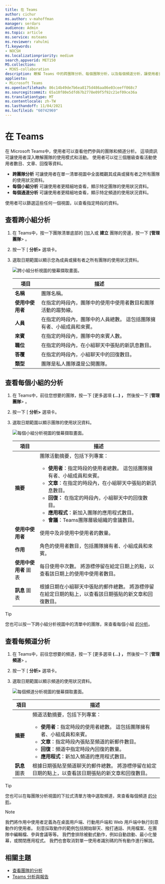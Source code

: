```yaml
---
title: 在 Teams
author: cichur
ms.author: v-mahoffman
manager: serdars
audience: Admin
ms.topic: article
ms.service: msteams
ms.reviewer: rahulmi
f1.keywords:
- NOCSH
ms.localizationpriority: medium
search.appverid: MET150
MS.collection:
- M365-collaboration
description: 瞭解 Teams 中的跨團隊分析、每個團隊分析，以及每個頻道分析，讓使用者查看他們屬於團隊或頻道的使用狀況資料。
appliesto:
- Microsoft Teams
ms.openlocfilehash: 86c14b49de7b6ea8175d486aa86e03ceeff068c7
ms.sourcegitcommit: 65a10f80e5dfd67b2778e09f5f92c21ef09ce36a
ms.translationtype: MT
ms.contentlocale: zh-TW
ms.lasthandoff: 11/04/2021
ms.locfileid: "60742969"
---
```

# <a name="view-analytics-in-teams"></a>在 Teams

在 Microsoft Teams中，使用者可以查看他們參與的團隊和頻道分析。 這項資訊可讓使用者深入瞭解團隊的使用模式和活動。 使用者可以從三個層級查看活動使用者數目、文章、回復等資料。

- **跨團隊分析** 可讓使用者在單一清單視圖中全面概觀其成員或擁有者之所有團隊的使用狀況資料。
- **每個小組分析** 可讓使用者更精細地查看，顯示特定團隊的使用狀況資料。
- **每個通道分析** 可讓使用者更精細地查看，顯示特定頻道的使用狀況資料。

使用者可以篩選這些任何一個視圖，以查看指定時段的資料。

## <a name="view-cross-team-analytics"></a>查看跨小組分析

1. 在 Teams中，按一下團隊清單底部的 [加入或 **建立** 團隊的旁邊，按一下 **[管理團隊**> 。
2. 按一下 [ **分析>** 選項卡。
3. 選取日期範圍以顯示您為成員或擁有者之所有團隊的使用狀況資料。

    ![跨小組分析視圖的螢幕擷取畫面。](../media/view-analytics-cross-team.png)

    |項目 |描述  |
    |--------|-------------|
    |**名稱**   |團隊名稱。 |
    |**使用中使用者**   |在指定的時段內，團隊中的使用中使用者數目和團隊活動的趨勢線。
    |**人員**   |在指定的時段內，團隊中的人員總數。 這包括團隊擁有者、小組成員和來賓。|
    |**來賓**   |在指定的時段內，團隊中的來賓人數。 |
    |**職位**   |在指定的時段內，在小組聊天中張貼的新訊息數目。 |
    |**答覆**   |在指定的時段內，小組聊天中的回復數目。 |
    |**類型**   |團隊是私人團隊還是公開團隊。|

## <a name="view-per-team-analytics"></a>查看每個小組的分析

1. 在 Teams中，前往您想要的團隊，按一下 [更多選項 **(...) ，** 然後按一下 [**管理團隊**> 。
2. 按一下 [ **分析>** 選項卡。
4. 選取日期範圍以顯示團隊的使用狀況資料。  

    ![每個小組分析視圖的螢幕擷取畫面。](../media/view-analytics-per-team.png)

    |項目 |描述  |
    |--------|-------------|
    |**摘要**   |團隊活動摘要，包括下列專案：<ul><li>**使用者**：指定時段的使用者總數。 這包括團隊擁有者、小組成員和來賓。</li> <li>**文章**：在指定的時段內，在小組聊天中張貼的新訊息數目。</li><li>**回復：** 在指定的時段內，小組聊天中的回復數目。</li> <li>**應用程式**：新加入團隊的應用程式數目。</li><li>**會議**：Teams團隊層級組織的會議數目。</li> </ul> |
    |**使用中使用者**   |使用中及非使用中使用者的數量。|
    |**作用**   |角色的使用者數目，包括團隊擁有者、小組成員和來賓。|
    |**使用中使用者** 圖表  |每日使用中次數。 將游標停留在給定日期上的點，以查看該日期上的使用中使用者數目。|
    |**訊息** 圖表  |根據日期在小組聊天中張貼的郵件總數。 將游標停留在給定日期的點上，以查看該日期張貼的新文章和回復數目。|

> [!TIP]
> 您也可以按一下跨小組分析視圖中的清單中的團隊，來查看每個小組 [的分析](#view-cross-team-analytics)。

## <a name="view-per-channel-analytics"></a>查看每頻道分析

1. 在 Teams中，前往您想要的頻道，按一下 [更多選項 **(...) ，** 然後按一下 [**管理頻道**> 。
2. 按一下 [ **分析>** 選項卡。
3. 選取日期範圍以顯示頻道的使用狀況資料。  

    ![每個頻道分析視圖的螢幕擷取畫面。](../media/view-analytics-per-channel.png)

    |項目 |描述  |
    |--------|-------------|
    |**摘要**   |頻道活動摘要，包括下列專案：<ul><li>**使用者**：指定時段的使用者總數。 這包括團隊擁有者、小組成員和來賓。</li> <li>**文章**：指定時段內張貼至頻道的新郵件數目。</li><li>**回復**：頻道中指定時段內回復的數量。</li> <li>**應用程式**：新加入頻道的應用程式數目。</li> </ul> |
    |**訊息** 圖表  |根據日期張貼至頻道聊天的郵件總數。 將游標停留在給定日期的點上，以查看該日期張貼的新文章和回復數目。|

> [!TIP]
> 您也可以在每團隊分析視圖的下拉式清單方塊中選取頻道，來查看每個頻道 [的分析](#view-per-team-analytics)。
    
> [!NOTE]
> 我們將作用中使用者定義為在桌面用戶端、行動用戶端和 Web 用戶端中執行刻意動作的使用者。 刻意採取動作的範例包括開始聊天、撥打通話、共用檔案、在團隊中編輯檔、參與會議等等。 我們會排除被動式動作，例如自動啟動、最小化螢幕，或關閉應用程式。 我們也會取消對單一使用者識別碼的所有動作進行解說。

## <a name="related-topics"></a>相關主題

- [查看團隊的分析](https://support.office.com/article/view-analytics-for-your-teams-5b8ad4b1-af34-4217-aff4-cd11a820b56b)
- [Teams 分析與報告](teams-reporting-reference.md)